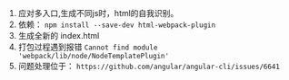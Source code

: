 01. 应对多入口,生成不同js时，html的自我识别。
02. 依赖： `npm install --save-dev html-webpack-plugin`
03. 生成全新的 index.html
04. 打包过程遇到报错 `Cannot find module 'webpack/lib/node/NodeTemplatePlugin'`
05. 问题处理位于： `https://github.com/angular/angular-cli/issues/6641`